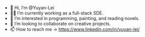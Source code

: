 - 👋 Hi, I’m @Yuyan-Lei
- 👩‍💻 I’m currently working as a full-stack SDE.
- 👀 I’m interested in programming, painting, and reading novels.
- 💞️ I’m looking to collaborate on creative projects.
- 📫 How to reach me -> https://www.linkedin.com/in/yuyan-lei/
